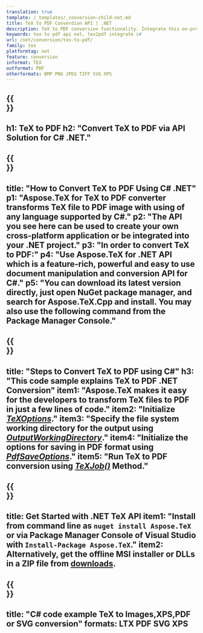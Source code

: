 ```yaml
---
translation: true
template: /_templates/_conversion-child-net.md
title: TeX to PDF Converdion API | .NET
description: TeX to PDF conversion functionality. Integrate this on-premise .NET library into your project or use cross-platform applications to convert TeX to PDF.
keywords: tex to pdf api net, tex2pdf integrate c#
url: /net/conversion/tex-to-pdf/
family: tex
platformtag: net
feature: conversion
informat: TEX
outformat: PDF
otherformats: BMP PNG JPEG TIFF SVG XPS
---
```



{{<section banner>}}
---
h1: TeX to PDF
h2: "Convert TeX to PDF via API Solution for C# .NET."
---

{{<section overview>}}
---
title: "How to Convert TeX to PDF Using C# .NET"
p1: "Aspose.TeX for TeX to PDF converter transforms TeX file to PDF image with using of any language supported by C#."
p2: "The API you see here can be used to create your own cross-platform application or be integrated into your .NET project."
p3: "In order to convert TeX to PDF:"
p4: "Use Aspose.TeX for .NET API which is a feature-rich, powerful and easy to use document manipulation and conversion API for C#."
p5: "You can download its latest version directly, just open NuGet package manager, and search for Aspose.TeX.Cpp and install. You may also use the following command from the Package Manager Console."
---

{{<section feature1>}}
---
title: "Steps to Convert TeX to PDF using C#"
h3: "This code sample explains TeX to PDF .NET Conversion"
item1: "Aspose.TeX makes it easy for the developers to transform TeX files to PDF in just a few lines of code."
item2: "Initialize [*TeXOptions*](https://reference.aspose.com/tex/net/aspose.tex/texoptions/)."
item3: "Specify the file system working directory for the output using [*OutputWorkingDirectory*](https://reference.aspose.com/tex/net/aspose.tex/texoptions/outputworkingdirectory/)."
item4: "Initialize the options for saving in PDF format using [*PdfSaveOptions*](https://reference.aspose.com/tex/net/aspose.tex.presentation.image/pdfsaveoptions/)."
item5: "Run TeX to PDF conversion using [*TeXJob()*](https://reference.aspose.com/tex/net/aspose.tex/texjob/) Method."
---

{{<section feature2>}}
---
title: Get Started with .NET TeX API
item1: "Install from command line as ```nuget install Aspose.TeX``` or via Package Manager Console of Visual Studio with ```Install-Package Aspose.TeX```."
item2: Alternatively, get the offline MSI installer or DLLs in a ZIP file from [downloads](https://downloads.aspose.com/tex/net).
---

{{<section widget>}}
---
title: "C# code example TeX to Images,XPS,PDF or SVG conversion"
formats: LTX PDF SVG XPS
---